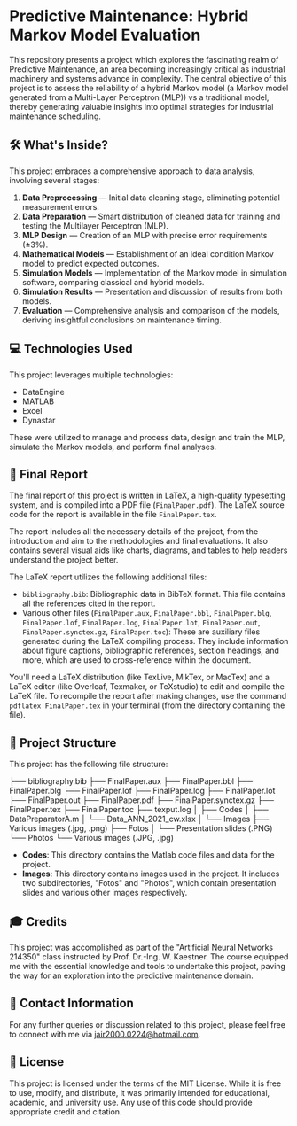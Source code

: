 # Predictive Maintenance: Hybrid Markov Model Evaluation 

This repository presents a project which explores the fascinating realm of Predictive Maintenance, an area becoming increasingly critical as industrial machinery and systems advance in complexity. The central objective of this project is to assess the reliability of a hybrid Markov model (a Markov model generated from a  Multi-Layer Perceptron (MLP)) vs a traditional model, thereby generating valuable insights into optimal strategies for industrial maintenance scheduling.

## :hammer_and_wrench: What's Inside?

This project embraces a comprehensive approach to data analysis, involving several stages:

1. **Data Preprocessing** — Initial data cleaning stage, eliminating potential measurement errors. 
2. **Data Preparation** — Smart distribution of cleaned data for training and testing the Multilayer Perceptron (MLP).
3. **MLP Design** — Creation of an MLP with precise error requirements (±3%).
4. **Mathematical Models** — Establishment of an ideal condition Markov model to predict expected outcomes.
5. **Simulation Models** — Implementation of the Markov model in simulation software, comparing classical and hybrid models.
6. **Simulation Results** — Presentation and discussion of results from both models.
7. **Evaluation** — Comprehensive analysis and comparison of the models, deriving insightful conclusions on maintenance timing.

## :computer: Technologies Used

This project leverages multiple technologies:

- DataEngine
- MATLAB
- Excel
- Dynastar

These were utilized to manage and process data, design and train the MLP, simulate the Markov models, and perform final analyses.

## 📝 Final Report 

The final report of this project is written in LaTeX, a high-quality typesetting system, and is compiled into a PDF file (`FinalPaper.pdf`). The LaTeX source code for the report is available in the file `FinalPaper.tex`.

The report includes all the necessary details of the project, from the introduction and aim to the methodologies and final evaluations. It also contains several visual aids like charts, diagrams, and tables to help readers understand the project better.

The LaTeX report utilizes the following additional files:
- `bibliography.bib`: Bibliographic data in BibTeX format. This file contains all the references cited in the report.
- Various other files (`FinalPaper.aux`, `FinalPaper.bbl`, `FinalPaper.blg`, `FinalPaper.lof`, `FinalPaper.log`, `FinalPaper.lot`, `FinalPaper.out`, `FinalPaper.synctex.gz`, `FinalPaper.toc`): These are auxiliary files generated during the LaTeX compiling process. They include information about figure captions, bibliographic references, section headings, and more, which are used to cross-reference within the document.

You'll need a LaTeX distribution (like TexLive, MikTex, or MacTex) and a LaTeX editor (like Overleaf, Texmaker, or TeXstudio) to edit and compile the LaTeX file. To recompile the report after making changes, use the command `pdflatex FinalPaper.tex` in your terminal (from the directory containing the file).

## 📂 Project Structure

This project has the following file structure:

├── bibliography.bib
├── FinalPaper.aux
├── FinalPaper.bbl
├── FinalPaper.blg
├── FinalPaper.lof
├── FinalPaper.log
├── FinalPaper.lot
├── FinalPaper.out
├── FinalPaper.pdf
├── FinalPaper.synctex.gz
├── FinalPaper.tex
├── FinalPaper.toc
├── texput.log
│
├── Codes
│ ├── DataPreparatorA.m
│ └── Data_ANN_2021_cw.xlsx
│
└── Images
├── Various images (.jpg, .png)
├── Fotos
│ └── Presentation slides (.PNG)
└── Photos
└── Various images (.JPG, .jpg)

- **Codes**: This directory contains the Matlab code files and data for the project.
- **Images**: This directory contains images used in the project. It includes two subdirectories, "Fotos" and "Photos", which contain presentation slides and various other images respectively.

## :mortar_board: Credits

This project was accomplished as part of the "Artificial Neural Networks 214350" class instructed by Prof. Dr.-Ing. W. Kaestner. The course equipped me with the essential knowledge and tools to undertake this project, paving the way for an exploration into the predictive maintenance domain.

## :email: Contact Information

For any further queries or discussion related to this project, please feel free to connect with me via jair2000.0224@hotmail.com.

## :page_with_curl: License

This project is licensed under the terms of the MIT License. While it is free to use, modify, and distribute, it was primarily intended for educational, academic, and university use. Any use of this code should provide appropriate credit and citation.



